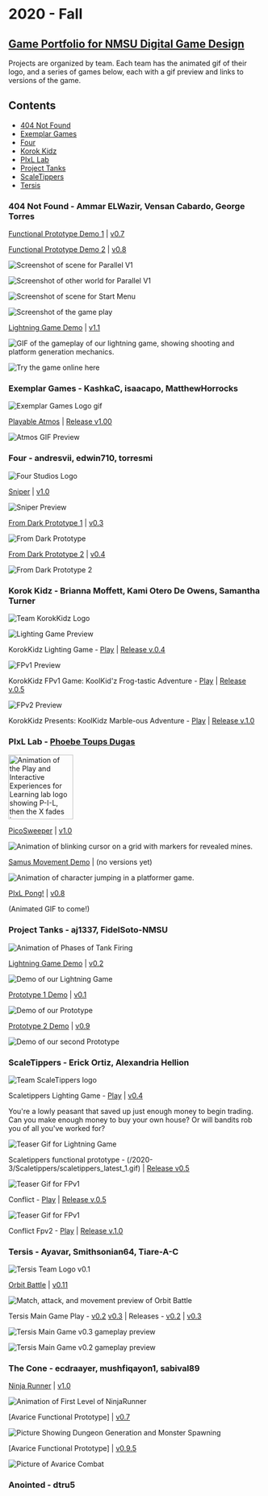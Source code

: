# 2020 - Fall
## [Game Portfolio for NMSU Digital Game Design](/../index.md)

Projects are organized by team. Each team has the animated gif of their logo, and a series of games below, each with a gif preview and links to versions of the game.

## Contents
- [404 Not Found](#404-not-found---ammar-elwazir-vensan-cabardo-george-torres)
- [Exemplar Games](#exemplar-games---kashkac-isaacapo-matthewhorrocks)
- [Four](#four---andresvii-edwin710-torresmi)
- [Korok Kidz](#korok-kidz---brianna-moffett-kami-otero-de-owens-samantha-turner)
- [PIxL Lab](#pixl-lab---phoebe-toups-dugas)
- [Project Tanks](#project-tanks---aj1337-fidelsoto-nmsu)
- [ScaleTippers](#scaletippers---erick-ortiz-alexandria-hellion)
- [Tersis](#tersis---ayavar-smithsonian64-tiare-a-c)

### 404 Not Found - Ammar ELWazir, Vensan Cabardo, George Torres
[Functional Prototype Demo 1](https://ammarwa.github.io/404-Not-Found/FPV1/) \| [v0.7](https://github.com/ammarwa/404-Not-Found/releases/tag/0.7)

[Functional Prototype Demo 2](https://ammarwa.github.io/404-Not-Found/FPV1/) \| [v0.8](https://github.com/ammarwa/404-Not-Found/releases/tag/0.8)


![Screenshot of scene for Parallel V1](/2020-3/Error404/FP_V1_1.png)

![Screenshot of other world for Parallel V1](/2020-3/Error404/FP_V1_2.png)

![Screenshot of scene for Start Menu](/2020-3/Error404/FP_V2_1.png)

![Screenshot of the game play](/2020-3/Error404/FP_V2_2.png)


[Lightning Game Demo](https://ammarwa.github.io/404-Not-Found/Game/) \| [v1.1](https://github.com/ammarwa/404-Not-Found/releases/tag/1.1)

![GIF of the gameplay of our lightning game, showing shooting and platform generation mechanics.](/2020-3/Error404/404TeamNameNotFound.gif)

![Try the game online here](https://ammarwa.github.io/404-Not-Found/FPV2/)

### Exemplar Games - KashkaC, isaacapo, MatthewHorrocks

![Exemplar Games Logo gif](/2020-3/logos/Exemplar_Games_logo.gif)

[Playable Atmos](/Exemplar_Games/atmos_current.html) \| [Release v1.00](https://github.com/isaacapo/Exemplar_games/releases/tag/v1.0)

![Atmos GIF Preview](/Exemplar_Games/atmos-play-gif.gif)

### Four - andresvii, edwin710, torresmi

![Four Studios Logo](/2020-3/logos/FourLogo.gif)

[Sniper](/Four/sniper.html) \| [v1.0](https://github.com/torresmi6/DGD-Team-Four/releases/tag/v1.0)

![Sniper Preview](/Four/SniperPreview.gif)

[From Dark Prototype 1](/Four/fromdark.html) \| [v0.3](https://github.com/torresmi6/DGD-Team-Four/releases/tag/v0.3)

![From Dark Prototype](/Four/fromdark_0.gif)

[From Dark Prototype 2](/Four/fromdarkp2.html) \| [v0.4](https://github.com/torresmi6/DGD-Team-Four/releases/tag/v0.4)

![From Dark Prototype 2](/Four/fromdarkp2.gif)

### Korok Kidz - Brianna Moffett, Kami Otero De Owens, Samantha Turner

![Team KorokKidz Logo](/logos/korokLogo2.gif)

![Lighting Game Preview](/2020-3/KorokKidz/froggolightning.gif)

KorokKidz Lighting Game - [Play](/2020-3/KorokKidz/froggolightning.html) | [Release v.0.4](https://github.com/KamiOtero/Korok-Kidz/releases/tag/v0.4)

![FPv1 Preview](/2020-3/KorokKidz/fpv1p8_2.gif)

KorokKidz FPv1 Game: KoolKid'z Frog-tastic Adventure - [Play](/2020-3/KorokKidz/koolkid_froggo.html) | [Release v.0.5](https://github.com/KamiOtero/Korok-Kidz/releases/tag/v0.5)


![FPv2 Preview](/2020-3/KorokKidz/kk_marbles_0.gif)

KorokKidz Presents: KoolKidz Marble-ous Adventure - [Play](/2020-3/KorokKidz/kk_marbles.html) | [Release v.1.0](https://github.com/KamiOtero/Korok-Kidz/releases/tag/v1.0)




### PIxL Lab - [Phoebe Toups Dugas](https://pixl.nmsu.edu/people/z)

<img src="./logos/pixl-logo_0.gif" alt="Animation of the Play and Interactive Experiences for Learning lab logo showing P-I-L, then the X fades in." width="128"/>

[PicoSweeper](/pixl-lab/picosweeperv1_0.html) \| [v1.0](https://github.com/snapdragoness/pico-8/releases/tag/v1.0)

![Animation of blinking cursor on a grid with markers for revealed mines.](/pixl-lab/picosweeper-some_cleared.gif)

[Samus Movement Demo](/pixl-lab/samusmovev0_3.html) \| (no versions yet)

![Animation of character jumping in a platformer game.](/pixl-lab/samusmove-jump_all_collisions.gif)

[PIxL Pong!](/pixl-lab/pixlpong.html) \| [v0.8](https://github.com/NMSU-DGD/lets_make_in_pico_8/releases/tag/0.8)

(Animated GIF to come!)

### Project Tanks - aj1337, FidelSoto-NMSU

![Animation of Phases of Tank Firing](/logos/Project_Tanks_Logo.gif)

[Lightning Game Demo](/ProjectTanks/lightninggame.html) \| [v0.2](https://github.com/aj1337/Project-Tanks/releases/tag/v0.2)

![Demo of our Lightning Game](/ProjectTanks/lightningGameDemo.gif)

[Prototype 1 Demo](/ProjectTanks/ProjectTanksPrototype1/project-tanks-prototype1.html) \| [v0.1](https://github.com/aj1337/Project-Tanks/releases/tag/FPv0.1)

![Demo of our Prototype](/ProjectTanks/ProjectTanksPrototype1/project-tanks-prototype1.gif)

[Prototype 2 Demo](/ProjectTanks/project-tanks-final/project-tanks-final.html) \|
[v0.9](https://github.com/aj1337/Project-Tanks/releases/tag/FPv0.9)

![Demo of our second Prototype](/ProjectTanks/project-tanks-final/project-tanks-final.gif)

### ScaleTippers - Erick Ortiz, Alexandria Hellion

![Team ScaleTippers logo](/logos/scaletippers-logo.gif)

Scaletippers Lighting Game - [Play](/2020-3/Scaletippers/scaletippers.html) \| [v0.4](https://github.com/ErickSpaceOrtiz/ScaleTippers/releases/tag/v0.4)

You're a lowly peasant that saved up just enough money to begin trading. Can you make enough money to buy your own house? Or will bandits rob you of all you've worked for?

![Teaser Gif for Lightning Game](/2020-3/Scaletippers/scaletippers_latest_0.gif) 

Scaletippers functional prototype - (/2020-3/Scaletippers/scaletippers_latest_1.gif) \| [Release v0.5](https://github.com/ErickSpaceOrtiz/ScaleTippers/releases/tag/v0.5)

![Teaser Gif for FPv1](/2020-3/Scaletippers/conflict_1.gif) 

Conflict - [Play](/2020-3/Scaletippers/conflict.p8.html ) | [Release v.0.5](https://github.com/ErickSpaceOrtiz/ScaleTippers/releases/tag/v0.5)

![Teaser Gif for FPv1](/2020-3/Scaletippers/PICO-8_0.gif) 

Conflict Fpv2 - [Play](/2020-3/Scaletippers/conflict.html ) | [Release v.1.0](https://github.com/ErickSpaceOrtiz/ScaleTippers/releases/tag/v1.0)


### Tersis - Ayavar, Smithsonian64, Tiare-A-C

![Tersis Team Logo v0.1](/2020-3/logos/tersis0_1.gif)

[Orbit Battle](/Tersis/lg.html) \| [v0.11](https://github.com/Ayavar/Tersis/releases/tag/v0.11)

![Match, attack, and movement preview of Orbit Battle](/Tersis/flash_game.gif)

Tersis Main Game
Play - [v0.2](/Tersis/MainGamev0.2/tersis_07.html) [v0.3](/Tersis/MainGamev0.3/tersis_11.html) \| Releases - [v0.2](https://github.com/Ayavar/Tersis/releases/tag/v0.2) \| [v0.3](https://github.com/Ayavar/Tersis/releases/tag/v0.3)

![Tersis Main Game v0.3 gameplay preview](/Tersis/MainGamev0.3/tersis_11.gif)

![Tersis Main Game v0.2 gameplay preview](/Tersis/MainGamev0.2/tersis_07.gif)

### The Cone - ecdraayer, mushfiqayon1, sabival89

[Ninja Runner](/TheCone/ninjarunner.html) \| [v1.0](https://github.com/ecdraayer/TheConeGameProject/releases/tag/v1.0)

![Animation of First Level of NinjaRunner](/TheCone/ninjarunner.gif)

[Avarice Functional Prototype] \| [v0.7](https://github.com/ecdraayer/TheConeGameProject/releases/tag/v0.7)

![Picture Showing Dungeon Generation and Monster Spawning](/TheCone/AvariceFP.png)

[Avarice Functional Prototype] \| [v0.9.5](https://github.com/ecdraayer/TheConeGameProject/releases/tag/0.9.5)

![Picture of Avarice Combat](/TheCone/AvariceCombat.png)

### Anointed - dtru5